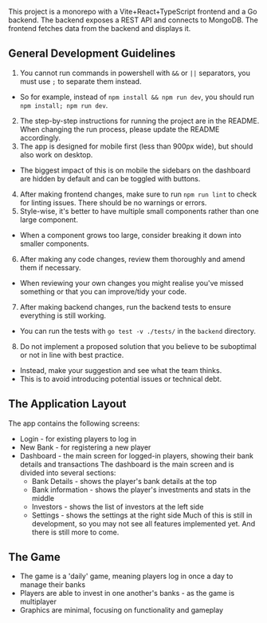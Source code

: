 This project is a monorepo with a Vite+React+TypeScript frontend and a Go backend. The backend exposes a REST API and connects to MongoDB. The frontend fetches data from the backend and displays it.

## General Development Guidelines

1. You cannot run commands in powershell with `&&` or `||` separators, you must use `;` to separate them instead.
  - So for example, instead of `npm install && npm run dev`, you should run `npm install; npm run dev`.
2. The step-by-step instructions for running the project are in the README. When changing the run process, please update the README accordingly.
3. The app is designed for mobile first (less than 900px wide), but should also work on desktop.
  - The biggest impact of this is on mobile the sidebars on the dashboard are hidden by default and can be toggled with buttons.
4. After making frontend changes, make sure to run `npm run lint` to check for linting issues. There should be no warnings or errors.
5. Style-wise, it's better to have multiple small components rather than one large component.
  - When a component grows too large, consider breaking it down into smaller components.
6. After making any code changes, review them thoroughly and amend them if necessary.
  - When reviewing your own changes you might realise you've missed something or that you can improve/tidy your code.
7. After making backend changes, run the backend tests to ensure everything is still working.
  - You can run the tests with `go test -v ./tests/` in the `backend` directory.
8. Do not implement a proposed solution that you believe to be suboptimal or not in line with best practice.
  - Instead, make your suggestion and see what the team thinks.
  - This is to avoid introducing potential issues or technical debt.

## The Application Layout

The app contains the following screens:
- Login - for existing players to log in
- New Bank - for registering a new player
- Dashboard - the main screen for logged-in players, showing their bank details and transactions
The dashboard is the main screen and is divided into several sections:
  - Bank Details - shows the player's bank details at the top
  - Bank information - shows the player's investments and stats in the middle
  - Investors - shows the list of investors at the left side
  - Settings - shows the settings at the right side
Much of this is still in development, so you may not see all features implemented yet. And there is still more to come.

## The Game

- The game is a 'daily' game, meaning players log in once a day to manage their banks
- Players are able to invest in one another's banks - as the game is multiplayer
- Graphics are minimal, focusing on functionality and gameplay
